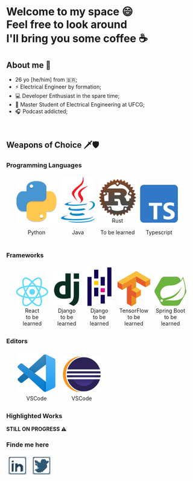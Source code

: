 # Welcome to my space :smile: <br/> Feel free to look around <br/> I'll bring you some coffee :coffee:
## About me :bust_in_silhouette:

- 26 yo [he/him] from :brazil:;
- :zap: Electrical Engineer by formation;
- :computer: Developer Enthusiast in the spare time;
- :microscope: Master Student of Electrical Engineering at UFCG;
- :headphones: Podcast addicted;

<br/>

## Weapons of Choice :dagger::shield:

### Programming Languages

<div style="display: flex; margin: 20px; align: center; text-align:center">
    <p>
    <div style="flex-direction: column; margin: auto 5px 5px 5px">
        <img src="./assets/python-logo.png" style="width: 110px"></img>
        <p>Python</p>
    </div>
    <div style="flex-direction: column; margin: auto 5px 5px 5px">
        <img src="./assets/java-logo.png" style="width: 90px"></img>
        <p>Java</p>
    </div>
    <div style="flex-direction: column; margin: auto 5px 5px 5px">
        <img src="./assets/rust-logo.png" style="width: 100px"></img>
        <p style="margin:0px;">Rust</p>
        <p>To be learned</p>
    </div>
    <div style="flex-direction: column; margin: auto 5px 5px 5px">
        <img src="./assets/typescript-logo.png" style="width: 100px"></img>
        <p>Typescript</p>
    </div>
    </p>
</div>

### Frameworks

<div style="display: flex; margin: 20px; align: center;text-align:center">
    <p>
    <div style="flex-direction: column; margin: auto 5px 5px 5px">
        <img src="./assets/react-logo.png" style="width: 100px;"></img>
        <p style="margin:0px;">React</p>
        <p style="margin:0px;">to be learned</p>
    </div>
    <div style="flex-direction: column; margin: auto 5px 5px 5px">
        <img src="./assets/django-logo.png" style="width: 80px"></img>
        <p style="margin:0px">Django</p>
        <p style="margin:0px">to be learned</p>
    </div>
    <div style="flex-direction: column; margin: auto 5px 5px 5px">
        <img src="./assets/pandas-logo.png" style="width: 70px"></img>
        <p style="margin:0px">Django</p>
        <p style="margin:0px">to be learned</p>
    </div>
    <div style="flex-direction: column; margin: auto 5px 5px 5px">
        <img src="./assets/tensorflow-logo.png" style="width: 100px"></img>
        <p style="margin:0px">TensorFlow</p>
        <p style="margin:0px">to be learned</p>
    </div>
    <div style="flex-direction: column; margin: auto 5px 5px 5px">
        <img src="./assets/spring-boot-logo.svg" style="width: 100px"></img>
        <p style="margin:0px">Spring Boot</p>
        <p style="margin:0px">to be learned</p>
    </div>
    </p>
</div>

### Editors

<div style="display: flex; margin: 20px; align: center;text-align:center">
    <p>
    <div style="flex-direction: column; margin: auto 5px 5px 5px">
        <img src="./assets/vscode.png" style="width: 100px; margin: 5px"></img>
        <p style="margin:0px">VSCode</p>
    </div>
    <div style="flex-direction: column; margin: auto 5px 5px 5px">
        <img src="./assets/eclipse.png" style="width: 100px; margin: 5px"></img>
        <p style="margin:0px">VSCode</p>
    </div>
    </p>
</div>

### Highlighted Works

__STILL ON PROGRESS :warning:__

### Finde me here

<div style="align: center">
<a href="https://www.linkedin.com/in/ntimesgurgel"><img src="./assets/linkedin.png" style="margin: 5px; width: 50px"></img></a>
<a href="https://twitter.com/ntimesgurgel"><img src="./assets/twitter.png" style="margin: 5px; width: 50px"></img></a>
</div>

